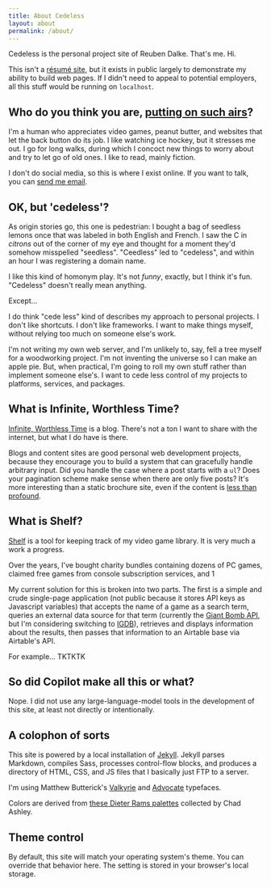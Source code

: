 ```yaml
---
title: About Cedeless
layout: about
permalink: /about/
---
```


Cedeless is the personal project site of Reuben Dalke. That's me. Hi.

This isn't a [résumé site](https://resume.reubendalke.com), but it exists in public largely to demonstrate my ability to build web pages. If I didn't need to appeal to potential employers, all this stuff would be running on `localhost`.

## Who do you think you are, [putting on such airs](https://achewood.com/2004/02/18/title.html)?

I'm a human who appreciates video games, peanut butter, and websites that let the back button do its job. I like watching ice hockey, but it stresses me out. I go for long walks, during which I concoct new things to worry about and try to let go of old ones. I like to read, mainly fiction.

I don't do social media, so this is where I exist online. If you want to talk, you can [send me email](mailto:mail@cedeless.com).

## OK, but 'cedeless'?

As origin stories go, this one is pedestrian: I bought a bag of seedless lemons once that was labeled in both English and French. I saw the C in _citrons_ out of the corner of my eye and thought for a moment they'd somehow misspelled "seedless". "Ceedless" led to "cedeless", and within an hour I was registering a domain name.

I like this kind of homonym play. It's not _funny_, exactly, but I think it's fun. "Cedeless" doesn't really mean anything.

Except...

I do think "cede less" kind of describes my approach to personal projects. I don't like shortcuts. I don't like frameworks. I want to make things myself, without relying too much on someone else's work.

I'm not writing my own web server, and I'm unlikely to, say, fell a tree myself for a woodworking project. I'm not inventing the universe so I can make an apple pie. But, when practical, I'm going to roll my own stuff rather than implement someone else's. I want to cede less control of my projects to platforms, services, and packages.

## What is Infinite, Worthless Time?

[Infinite, Worthless Time](/iwt/) is a blog. There's not a ton I want to share with the internet, but what I do have is there.

Blogs and content sites are good personal web development projects, because they encourage you to build a system that can gracefully handle arbitrary input. Did you handle the case where a post starts with a `ul`? Does your pagination scheme make sense when there are only five posts? It's more interesting than a static brochure site, even if the content is [less than profound](/iwt/2023/11/29/avalanche-numbers/).

## What is Shelf?

[Shelf](/shelf/) is a tool for keeping track of my video game library. It is very much a work a progress.

Over the years, I've bought charity bundles containing dozens of PC games, claimed free games from console subscription services, and 1

My current solution for this is broken into two parts. The first is a simple and crude single-page application (not public because it stores API keys as Javascript variables) that accepts the name of a game as a search term, queries an external data source for that term (currently the [Giant Bomb API](https://www.giantbomb.com/api/documentation/), but I'm considering switching to [IGDB](https://api-docs.igdb.com/#getting-started)), retrieves and displays information about the results, then passes that information to an Airtable base via Airtable's API.

For example... TKTKTK

## So did Copilot make all this or what? 

Nope. I did not use any large-language-model tools in the development of this site, at least not directly or intentionally.

## A colophon of sorts

This site is powered by a local installation of [Jekyll](https://jekyllrb.com/). Jekyll parses Markdown, compiles Sass, processes control-flow blocks, and produces a directory of HTML, CSS, and JS files that I basically just FTP to a server.

I'm using Matthew Butterick's [Valkyrie](https://mbtype.com/fonts/valkyrie/) and [Advocate](https://mbtype.com/fonts/advocate/) typefaces.

Colors are derived from [these Dieter Rams palettes](https://www.presentandcorrect.com/blogs/blog/rams-palette) collected by Chad Ashley.

## Theme control

By default, this site will match your operating system's theme. You can override that behavior here. The setting is stored in your browser's local storage.